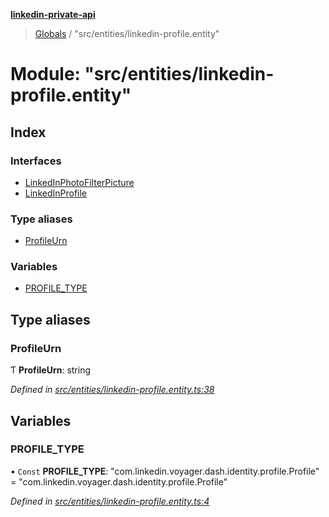 **[linkedin-private-api](../README.md)**

> [Globals](../globals.md) / "src/entities/linkedin-profile.entity"

# Module: "src/entities/linkedin-profile.entity"

## Index

### Interfaces

- [LinkedInPhotoFilterPicture](../interfaces/_src_entities_linkedin_profile_entity_.linkedinphotofilterpicture.md)
- [LinkedInProfile](../interfaces/_src_entities_linkedin_profile_entity_.linkedinprofile.md)

### Type aliases

- [ProfileUrn](_src_entities_linkedin_profile_entity_.md#profileurn)

### Variables

- [PROFILE_TYPE](_src_entities_linkedin_profile_entity_.md#profile_type)

## Type aliases

### ProfileUrn

Ƭ **ProfileUrn**: string

_Defined in [src/entities/linkedin-profile.entity.ts:38](https://github.com/eilonmore/linkedin-private-api/blob/354b20a/src/entities/linkedin-profile.entity.ts#L38)_

## Variables

### PROFILE_TYPE

• `Const` **PROFILE_TYPE**: \"com.linkedin.voyager.dash.identity.profile.Profile\" = "com.linkedin.voyager.dash.identity.profile.Profile"

_Defined in [src/entities/linkedin-profile.entity.ts:4](https://github.com/eilonmore/linkedin-private-api/blob/354b20a/src/entities/linkedin-profile.entity.ts#L4)_
